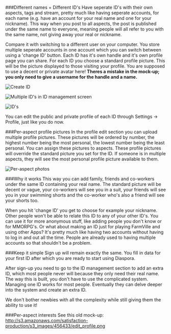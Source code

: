 ###Different names = Different ID's
Have seperate ID's with their own aspects, tags and stream, pretty much like having seperate accounts, for each name (e.g. have an account for your real name and one for your nickname). This way when you post to all aspects, the post is published under the same name to everyone, meaning people will all refer to you with the same name, not giving away your real or nickname.

Compare it with switching to a different user on your computer. You store multiple seperate accounts in one account which you can switch between using a 'change ID' button. Each ID has it's own handle and it's own profile page you can share. For each ID you choose a standard profile picture. This will be the picture displayed to those visiting your profile. You are supposed to use a decent or private avatar here! **Theres a mistake in the mock-up; you only need to give a username for the handle and a name.**

![Create ID](http://i.imgur.com/EsU0V.png)

![Multiple ID's in ID management screen](http://i.imgur.com/tlRZR.png)

![ID's](http://i.imgur.com/2KDma.png)

You can edit the public and private profile of each ID through Settings -> Profile, just like you do now.

###Per-aspect profile pictures 
In the profile edit section you can upload multiple profile pictures. These pictures will be ordered by number, the highest number being the most personal, the lowest number being the least personal. You can assign these pictures to aspects. These profile pictures will override the standard picture you set for the ID. If someone is in multiple aspects, they will see the most personal profile picture available to them.

![Per-aspect photos](http://i.imgur.com/UN6ld.png)

###Why it works 
This way you can add family, friends and co-workers under the same ID containing your real name. The standard picture will be decent or vague, your co-workers will see you in a suit, your friends will see you in your swimming shorts and the co-worker who's also a friend will see your shorts too. 

When you hit 'change ID' you get to choose for example your nickname. Other people won't be able to relate this ID to any of your other ID's. You can use it for more anonymous stuff, like adding people you don't know or for MMORPG's. Or what about making an ID just for playing FarmVille and using other Apps? It's pretty much like having two accounts without having to log in and out all the time. People are already used to having multiple accounts so that shouldn't be a problem. 

###Keep it simple 
Sign up will remain exactly the same. You fill in data for your first ID after which you are ready to start using Diaspora.

After sign-up you need to go to the ID management section to add an extra ID, which most people never will because they only need their real name. The way this is built, you don't have to use the complicated system. Managing one ID works for most people. Eventually they can delve deeper into the system and create an extra ID. 

We don't bother newbies with all the complexity while still giving them the ability to use it!

###Per-aspect interests
See this old mock-up: http://s3.amazonaws.com/satisfaction-production/s3_images/456433/edit_profile.png